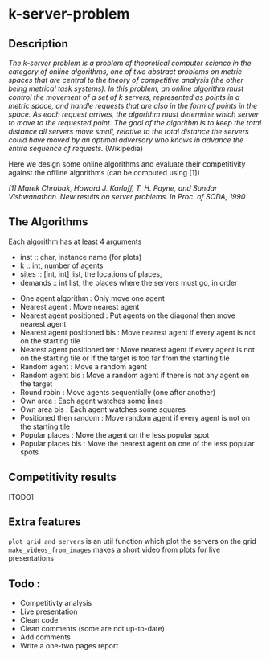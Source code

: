 # k-server-problem

## Description

*The k-server problem is a problem of theoretical computer science in the category of online algorithms, one of two abstract problems on metric spaces that are central to the theory of competitive analysis (the other being metrical task systems). In this problem, an online algorithm must control the movement of a set of k servers, represented as points in a metric space, and handle requests that are also in the form of points in the space. As each request arrives, the algorithm must determine which server to move to the requested point. The goal of the algorithm is to keep the total distance all servers move small, relative to the total distance the servers could have moved by an optimal adversary who knows in advance the entire sequence of requests.*
(Wikipedia)

Here we design some online algorithms and evaluate their competitivity against the offline algorithms (can be computed using [1])

*[1] Marek Chrobak, Howard J. Karloff, T. H. Payne, and Sundar Vishwanathan. New results on server problems. In Proc. of SODA, 1990*

## The Algorithms

Each algorithm has at least 4 arguments
* inst :: char, instance name (for plots)
* k :: int, number of agents
* sites :: [int, int] list, the locations of places,
* demands :: int list, the places where the servers must go, in order 

- One agent algorithm : Only move one agent
- Nearest agent :  Move nearest agent
- Nearest agent positioned :  Put agents on the diagonal then move nearest agent
- Nearest agent positioned bis : Move nearest agent if every agent is not on the starting tile   
- Nearest agent positioned ter : Move nearest agent if every agent is not on the starting tile or if the target is too far from the starting tile
- Random agent :  Move a random agent
- Random agent bis :  Move a random agent if there is not any agent on the target
- Round robin :  Move agents sequentially (one after another)
- Own area :  Each agent watches some lines
- Own area bis :  Each agent watches some squares
- Positioned then random : Move random agent if every agent is not on the starting tile
- Popular places : Move the agent on the less popular spot
- Popular places bis : Move the nearest agent on one of the less popular spots

## Competitivity results

[TODO]

## Extra features

`plot_grid_and_servers` is an util function which plot the servers on the grid
`make_videos_from_images` makes a short video from plots for live presentations

## Todo :

- Competitivty analysis
- Live presentation
- Clean code
- Clean comments (some are not up-to-date)
- Add comments
- Write a one-two pages report
